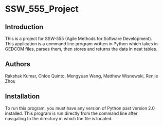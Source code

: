 # SSW_555_Project

## Introduction

This is a project for SSW-555 (Agile Methods for Software Development). This application is a command line program written in Python which takes in GEDCOM files, parses them, then stores and returns the data in neat tables.

## Authors

Rakshak Kumar, Chloe Quinto, Mengyuan Wang, Matthew Wisnewski, Renjie Zhou

## Installation

To run this program, you must have any version of Python past version 2.0 installed. This program is run directly from the command line after navigating to the directory in which the file is located.

 
